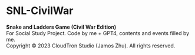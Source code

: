 # SNL-CivilWar
**Snake and Ladders Game (Civil War Edition)**\
For Social Study Project. Code by me + GPT4, contents and events filled by me. \
Copyright © 2023 CloudTron Studio (Jamos Zhu). All rights reserved.
